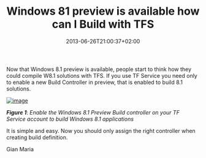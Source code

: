﻿---
title: "Windows 81 preview is available how can I Build with TFS"
description: ""
date: 2013-06-26T21:00:37+02:00
draft: false
tags: [Tfs]
categories: [Tfs]
---
Now that Windows 8.1 preview is available, people start to think how they could compile W8.1 solutions with TFS. If you use TF Service you need only to enable a new Build Controller in preview, that is enabled to build 8.1 solutions.

[![image](https://www.codewrecks.com/blog/wp-content/uploads/2013/06/image_thumb11.png "image")](https://www.codewrecks.com/blog/wp-content/uploads/2013/06/image8.png)

 ***Figure 1***: *Enable the Windows 8.1 Preview Build controller on your TF Service account to build Windows 8.1 applications*

It is simple and easy. Now you should only assign the right controller when creating build definition.

Gian Maria
